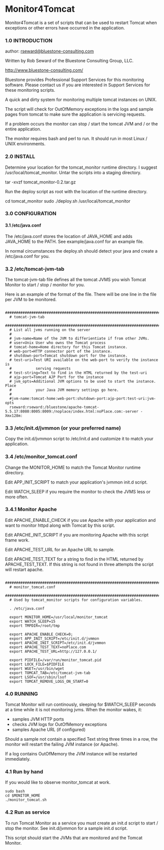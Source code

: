 Monitor4Tomcat
====

Monitor4Tomcat is a set of scripts that can be used to restart Tomcat when exceptions or other errors have occurred in the application.

### 1.0 INTRODUCTION

author: rseward@bluestone-consulting.com

Written by Rob Seward of the Bluestone Consulting Group, LLC.

  http://www.bluestone-consulting.com/

Bluestone provides Professional Support Services for this monitoring 
software. Please contact us if you are interested in Support Services
for these monitoring scripts.

A quick and dirty system for monitoring multiple tomcat instances on UNIX.

The script will check for OutOfMemory exceptions in the logs and sample
pages from tomcat to make sure the application is servicing requests.

If a problem occurs the monitor can stop / start the tomcat JVM and / or the
entire application.

The monitor requires bash and perl to run. It should run in most Linux / UNIX
environments.

### 2.0 INSTALL

Determine your location for the tomcat_monitor runtime directory. I suggest 
/usr/local/tomcat_monitor. Untar the scripts into a staging directory.

  tar -xvzf tomcat_monitor-0.2.tar.gz 

Run the deploy script as root with the location of the runtime directory.
 

  cd tomcat_monitor
  sudo ./deploy.sh /usr/local/tomcat_monitor

### 3.0 CONFIGURATION

#### 3.1 /etc/java.conf

The /etc/java.conf stores the location of JAVA_HOME and adds JAVA_HOME to
the PATH. See example/java.conf for an example file. 

In normal circumstances the deploy.sh should detect your java and create a
/etc/java.conf for you.

### 3.2 /etc/tomcat-jvm-tab

The tomcat-jvm-tab file defines all the tomcat JVMS you wish Tomcat Monitor
to start / stop / monitor for you.

Here is an example of the format of the file. There will be one line in the 
file per JVM to be monitored. 

```
  #########################################################################
  # tomcat-jvm-tab
  #########################################################################
  # List all jvms running on the server
  #
  # jvm-name=Name of the JVM to differientiate if from other JVMs.
  # user=Unix User who owns the Tomcat process
  # tomcat-home=Home directory for this Tomcat instance.
  # web-port=HTTP connector port of the instance.
  # shutdown-port=Tomcat shutdown port for the instance.
  # test-uri=Test URI available on the web-port to verify the instance is 
  #           serving requests
  # test-string=Text to find in the HTML returned by the test-uri
  # ajp-port=Tomcat AJP Port for the instance
  # jvm_opts=Additional JVM options to be used to start the instance. Place 
  #           your Java JVM memory settings go here.
  #
  #jvm-name:tomcat-home:web-port:shutdown-port:ajp-port:test-uri:jvm-opts
  rseward:rseward:/bluestone/apache-tomcat-5.5.17:8080:8005:8009:/noplace/index.html:noPlace.com:-server -Xmx128m:
```

### 3.3 /etc/init.d/jvmmon (or your preferred name)

  Copy the init.d/jvmmon script to /etc/init.d and customize it to match
    your application.

### 3.4 /etc/monitor_tomcat.conf

  Change the MONITOR_HOME to match the Tomcat Monitor runtime directory.

  Edit APP_INIT_SCRIPT to match your application's jvmmon init.d script.

  Edit WATCH_SLEEP if you require the monitor to check the JVMS less or 
    more often.

### 3.4.1 Monitor Apache

  Edit APACHE_ENABLE_CHECK if you use Apache with your application and
    want to monitor httpd along with Tomcat by this script.

  Edit APACHE_INIT_SCRIPT if you are monitoring Apache with this script 
    frame work.

  Edit APACHE_TEST_URL for an Apache URL to sample.

  Edit APACHE_TEST_TEXT for a string to find in the HTML returned by
    APACHE_TEST_TEXT. If this string is not found in three attempts
   the script will restart apache. 

```
  ###########################################################################
  # monitor_tomcat.conf
  ###########################################################################
  # Used by tomcat_monitor scripts for configuration variables.

  . /etc/java.conf

  export MONITOR_HOME=/usr/local/monitor_tomcat
  export WATCH_SLEEP=15
  export TMPDIR=/root/tmp

  export APACHE_ENABLE_CHECK=0;
  export APP_INIT_SCRIPT=/etc/init.d/jvmmon
  export APACHE_INIT_SCRIPT=/etc/init.d/jvmmon
  export APACHE_TEST_TEXT=noPlace.com
  export APACHE_TEST_URL=http://127.0.0.1/

  export PIDFILE=/var/run/monitor_tomcat.pid
  export LOCK_FILE=$PIDFILE
  export WGET=/usr/bin/wget 
  export TOMCAT_TAB=/etc/tomcat-jvm-tab
  export LSOF=/usr/sbin/lsof
  export TOMCAT_REMOVE_LOGS_ON_START=0
```

### 4.0 RUNNING

Tomcat Monitor will run continously, sleeping for $WATCH_SLEEP seconds at a
time while it is not monitoring jvms. When the monitor wakes, it: 
  - samples JVM HTTP ports
  - checks JVM logs for OutOfMemory exceptions
  - samples Apache URL (if configured)

Should a sample not contain a specified Text string three times in a row, the
monitor will restart the failing JVM instance (or Apache).

If a log contains OutOfMemory the JVM instance will be restarted immediately.


### 4.1 Run by hand

  If you would like to observe monitor_tomcat at work.

    sudo bash
    cd $MONITOR_HOME
    ./monitor_tomcat.sh

### 4.2 Run as service

  To run Tomcat Monitor as a service you must create an init.d script to
  start / stop the monitor. See init.d/jvmmon for a sample init.d script.

  This script should start the JVMs that are monitored and the Tomcat Monitor.


